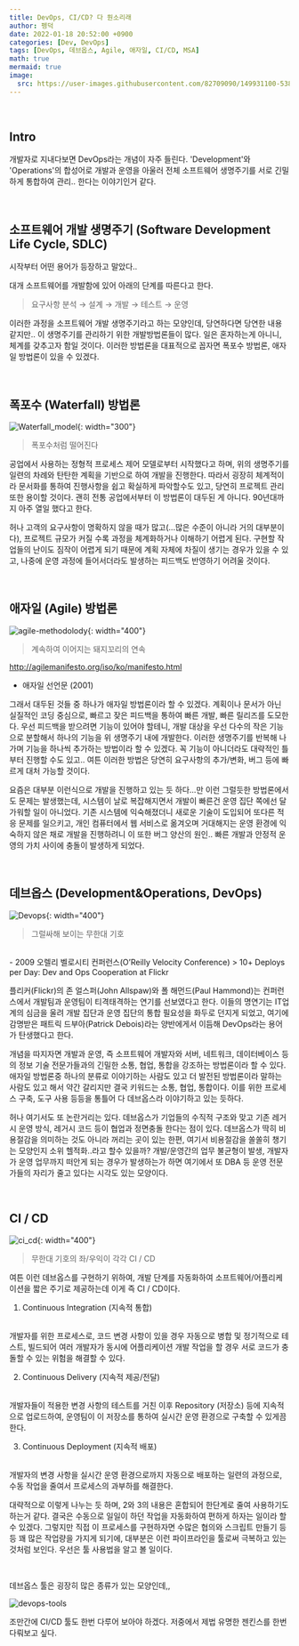 ```yaml
---
title: DevOps, CI/CD? 다 뭔소리래
author: 펭덕
date: 2022-01-18 20:52:00 +0900
categories: [Dev, DevOps]
tags: [DevOps, 데브옵스, Agile, 애자일, CI/CD, MSA]
math: true
mermaid: true
image:
  src: https://user-images.githubusercontent.com/82709090/149931100-538adacf-eebc-4ad9-99cf-1c72dbc91689.png
---
```


<br>

## Intro

개발자로 지내다보면 DevOps라는 개념이 자주 들린다. 'Development'와 'Operations'의 합성어로 개발과 운영을 아울러 전체 소프트웨어 생명주기를 서로 긴밀하게 통합하여 관리.. 한다는 이야기인거 같다.

<br>

## 소프트웨어 개발 생명주기 (Software Development Life Cycle, SDLC)

시작부터 어떤 용어가 등장하고 말았다..

대개 소프트웨어를 개발함에 있어 아래의 단계를 따른다고 한다.

> 요구사항 분석 → 설계 → 개발 → 테스트 → 운영

이러한 과정을 소프트웨어 개발 생명주기라고 하는 모양인데, 당연하다면 당연한 내용 같지만.. 이 생명주기를 관리하기 위한 개발방법론들이 많다. 일은 혼자하는게 아니니, 체계를 갖추고자 함일 것이다. 이러한 방법론을 대표적으로 꼽자면 폭포수 방법론, 애자일 방법론이 있을 수 있겠다.

<br>

## 폭포수 (Waterfall) 방법론 

![Waterfall_model](https://user-images.githubusercontent.com/82709090/149929560-720f8ecb-99e7-4280-9a90-23ed030039a0.png){: width="300"}
> 폭포수처럼 떨어진다

공업에서 사용하는 정형적 프로세스 제어 모델로부터 시작했다고 하며, 위의 생명주기를 일련의 차례와 탄탄한 계획을 기반으로 하여 개발을 진행한다. 따라서 굉장히 체계적이라 문서화를 통하여 진행사항을 쉽고 확실하게 파악할수도 있고, 당연히 프로젝트 관리 또한 용이할 것이다. 
괜히 전통 공업에서부터 이 방법론이 대두된 게 아니다. 90년대까지 아주 열일 했다고 한다.

허나 고객의 요구사항이 명확하지 않을 때가 많고(...많은 수준이 아니라 거의 대부분이다), 프로젝트 규모가 커질 수록 과정을 체계화하거나 이해하기 어렵게 된다. 구현할 작업들의 난이도 짐작이 어렵게 되기 때문에 계획 자체에 차질이 생기는 경우가 있을 수 있고, 나중에 운영 과정에 들어서더라도 발생하는 피드백도 반영하기 어려울 것이다.

<br>

## 애자일 (Agile) 방법론

![agile-methodolody](https://user-images.githubusercontent.com/82709090/149929647-df57b2c8-870e-4328-9b5a-3f5aca81160b.png){: width="400"}
> 계속하여 이어지는 돼지꼬리의 연속

<http://agilemanifesto.org/iso/ko/manifesto.html>
- 애자일 선언문 (2001)

그래서 대두된 것들 중 하나가 애자일 방법론이라 할 수 있겠다. 
계획이나 문서가 아닌 실질적인 코딩 중심으로, 빠르고 잦은 피드백을 통하여 빠른 개발, 빠른 릴리즈를 도모한다. 우선 피드백을 받으려면 기능이 있어야 할테니, 개발 대상을 우선 다수의 작은 기능으로 분할해서 하나의 기능을 위 생명주기 내에 개발한다. 이러한 생명주기를 반복해 나가며 기능을 하나씩 추가하는 방법이라 할 수 있겠다. 꼭 기능이 아니더라도 대략적인 틀 부터 진행할 수도 있고.. 여튼 이러한 방법은 당연히 요구사항의 추가/변화, 버그 등에 빠르게 대처 가능할 것이다.

요즘은 대부분 이런식으로 개발을 진행하고 있는 듯 하다...만 이런 그럴듯한 방법론에서도 문제는 발생했는데, 시스템이 날로 복잡해지면서 개발이 빠른건 운영 집단 쪽에선 달가워할 일이 아니었다. 기존 시스템에 익숙해졌더니 새로운 기술이 도입되어 또다른 적응 문제를 일으키고, 개인 컴퓨터에서 웹 서비스로 옮겨오며 거대해지는 운영 환경에 익숙하지 않은 채로 개발을 진행하려니 이 또한 버그 양산의 원인.. 빠른 개발과 안정적 운영의 가치 사이에 충돌이 발생하게 되었다.

<br>

## 데브옵스 (Development&Operations, DevOps)

![Devops](https://user-images.githubusercontent.com/82709090/149929747-47544295-d03a-40e6-b4e9-6f6a020eff42.png){: width="400"}
> 그럴싸해 보이는 무한대 기호

<br>
- 2009 오렐리 벨로시티 컨퍼런스(O’Reilly Velocity Conference)
> 10+ Deploys per Day: Dev and Ops Cooperation at Flickr
<https://youtu.be/LdOe18KhtT4>


플리커(Flickr)의 존 얼스퍼(John Allspaw)와 폴 해먼드(Paul Hammond)는 컨퍼런스에서 개발팀과 운영팀이 티격태격하는 연기를 선보였다고 한다. 이들의 명연기는 IT업계의 심금을 울려 개발 집단과 운영 집단의 통합 필요성을 화두로 던지게 되었고, 여기에 감명받은 패트릭 드부아(Patrick Debois)라는 양반에게서 이듬해 DevOps라는 용어가 탄생했다고 한다.

개념을 따지자면 개발과 운영, 즉 소프트웨어 개발자와 서버, 네트워크, 데이터베이스 등의 정보 기술 전문가들과의 긴밀한 소통, 협업, 통합을 강조하는 방법론이라 할 수 있다. 애자일 방법론중 하나의 분류로 이야기하는 사람도 있고 더 발전된 방법론이라 말하는 사람도 있고 해서 약간 갈리지만 결국 키워드는 소통, 협업, 통합이다. 이를 위한 프로세스 구축, 도구 사용 등등을 통틀어 다 데브옵스라 이야기하고 있는 듯하다.

허나 여기서도 또 논란거리는 있다. 데브옵스가 기업들의 수직적 구조와 맞고 기존 레거시 운영 방식, 레거시 코드 등이 협업과 정면충돌 한다는 점이 있다. 데브옵스가 딱히 비용절감을 의미하는 것도 아니라 꺼리는 곳이 있는 한편, 여기서 비용절감을 쏠쏠히 챙기는 모양인지 소위 헬적화..라고 할수 있을까? 개발/운영간의 업무 불균형이 발생, 개발자가 운영 업무까지 떠안게 되는 경우가 발생하는가 하면 여기에서 또 DBA 등 운영 전문가들의 자리가 줄고 있다는 시각도 있는 모양이다.

<br>

## CI / CD

![ci_cd](https://user-images.githubusercontent.com/82709090/149929812-22292d51-3169-4c2b-8406-611ec413e022.png){: width="400"}
> 무한대 기호의 좌/우익이 각각 CI / CD

여튼 이런 데브옵스를 구현하기 위하여, 개발 단계를 자동화하여 소프트웨어/어플리케이션을 짧은 주기로 제공하는데 이게 즉 CI / CD이다.

1. Continuous Integration (지속적 통합)
<br>
개발자를 위한 프로세스로, 코드 변경 사항이 있을 경우 자동으로 병합 및 정기적으로 테스트, 빌드되어 여러 개발자가 동시에 어플리케이션 개발 작업을 할 경우 서로 코드가 충돌할 수 있는 위험을 해결할 수 있다.

2. Continuous Delivery (지속적 제공/전달)
<br>
개발자들이 적용한 변경 사항의 테스트를 거친 이후 Repository (저장소) 등에 지속적으로 업로드하여, 운영팀이 이 저장소를 통하여 실시간 운영 환경으로 구축할 수 있게끔 한다.

3. Continuous Deployment (지속적 배포)
<br>
개발자의 변경 사항을 실시간 운영 환경으로까지 자동으로 배포하는 일련의 과정으로, 수동 작업을 줄여서 프로세스의 과부하를 해결한다.

대략적으로 이렇게 나누는 듯 하며, 2와 3의 내용은 혼합되어 한단계로 줄여 사용하기도 하는거 같다. 결국은 수동으로 일일이 하던 작업을 자동화하여 편하게 하자는 일이라 할 수 있겠다. 그렇지만 직접 이 프로세스를 구현하자면 수많은 협의와 스크립트 만들기 등등 꽤 많은 작업량을 가지게 되기에, 대부분은 이런 파이프라인을 툴로써 극복하고 있는 것처럼 보인다. 우선은 툴 사용법을 알고 볼 일이다. 

<br>

데브옵스 툴은 굉장히 많은 종류가 있는 모양인데,,

![devops-tools](https://user-images.githubusercontent.com/82709090/149932026-eda531dc-bff1-485e-a606-5a277d2165e1.png)


조만간에 CI/CD 툴도 한번 다루어 보아야 하겠다. 저중에서 제법 유명한 젠킨스를 한번 다뤄보고 싶다.